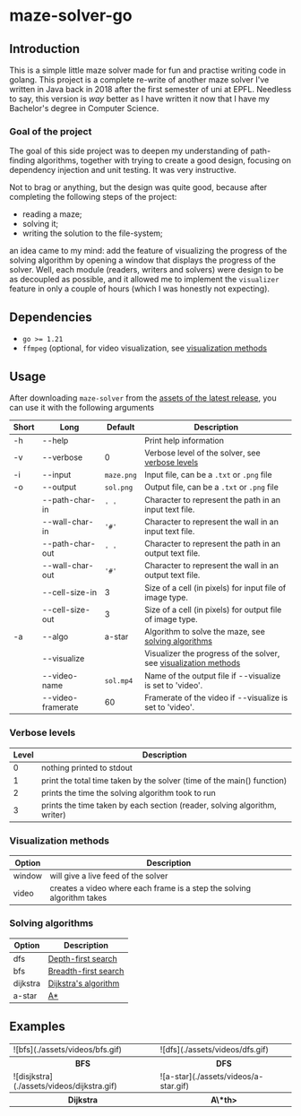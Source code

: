 # maze-solver-go

## Introduction

This is a simple little maze solver made for fun and practise writing code in
golang. This project is a complete re-write of another maze solver I've written
in Java back in 2018 after the first semester of uni at EPFL. Needless to say,
this version is _way_ better as I have written it now that I have my Bachelor's
degree in Computer Science.

### Goal of the project

The goal of this side project was to deepen my understanding of path-finding
algorithms, together with trying to create a good design, focusing on
dependency injection and unit testing. It was very instructive.

Not to brag or anything, but the design was quite good, because after
completing the following steps of the project:

- reading a maze;
- solving it;
- writing the solution to the file-system;

an idea came to my mind: add the feature of visualizing the progress of the
solving algorithm by opening a window that displays the progress of the solver.
Well, each module (readers, writers and solvers) were design to be as decoupled
as possible, and it allowed me to implement the `visualizer` feature in only a
couple of hours (which I was honestly not expecting).

## Dependencies

- `go >= 1.21`
- `ffmpeg` (optional, for video visualization, see [visualization methods](#visulazation-methods)

## Usage

After downloading `maze-solver` from the
[assets of the latest release](releases/latest "Latest release"), you can use
it with the following arguments

| Short | Long              | Default    | Description                                                                               |
| ----- | ----------------- | ---------- | ----------------------------------------------------------------------------------------- |
| -h    | --help            |            | Print help information                                                                    |
| -v    | --verbose         | 0          | Verbose level of the solver, see [verbose levels](#verbose-levels)                        |
| -i    | --input           | `maze.png` | Input file, can be a `.txt` or `.png` file                                                |
| -o    | --output          | `sol.png`  | Output file, can be a `.txt` or `.png` file                                               |
|       | --path-char-in    | `' '`      | Character to represent the path in an input text file.                                    |
|       | --wall-char-in    | `'#'`      | Character to represent the wall in an input text file.                                    |
|       | --path-char-out   | `' '`      | Character to represent the path in an output text file.                                   |
|       | --wall-char-out   | `'#'`      | Character to represent the wall in an output text file.                                   |
|       | --cell-size-in    | 3          | Size of a cell (in pixels) for input file of image type.                                  |
|       | --cell-size-out   | 3          | Size of a cell (in pixels) for output file of image type.                                 |
| -a    | --algo            | a-star     | Algorithm to solve the maze, see [solving algorithms](#solving-algorithms)                |
|       | --visualize       |            | Visualizer the progress of the solver, see [visualization methods](#visulazation-methods) |
|       | --video-name      | `sol.mp4`  | Name of the output file if --visualize is set to 'video'.                                 |
|       | --video-framerate | 60         | Framerate of the video if --visualize is set to 'video'.                                  |

### Verbose levels

| Level | Description                                                               |
| ----- | ------------------------------------------------------------------------- |
| 0     | nothing printed to stdout                                                 |
| 1     | print the total time taken by the solver (time of the main() function)    |
| 2     | prints the time the solving algorithm took to run                         |
| 3     | prints the time taken by each section (reader, solving algorithm, writer) |

### Visualization methods

| Option | Description                                                            |
| ------ | ---------------------------------------------------------------------- |
| window | will give a live feed of the solver                                    |
| video  | creates a video where each frame is a step the solving algorithm takes |

### Solving algorithms

| Option   | Description                                                                                                    |
| -------- | -------------------------------------------------------------------------------------------------------------- |
| dfs      | [Depth-first search](https://en.wikipedia.org/wiki/Depth-first_search "Wikipedia: Depth-first search")         |
| bfs      | [Breadth-first search](https://en.wikipedia.org/wiki/Breadth-first_search "Wikipedia: Breadth-first search")   |
| dijkstra | [Dijkstra's algorithm](https://en.wikipedia.org/wiki/Dijkstra%27s_algorithm "Wikipedia: Dijkstra's algorithm") |
| a-star   | [A\*](https://en.wikipedia.org/wiki/A*_search_algorithm "Wikipedia: A* search algorithm")                      |

## Examples

<table>
    <tr>
        <td>![bfs](./assets/videos/bfs.gif)</td>
        <td>![dfs](./assets/videos/dfs.gif)</td>
    </tr>
    <tr>
        <th>BFS</th>
        <th>DFS</th>
    </tr>
    <tr>
        <td>![disjkstra](./assets/videos/dijkstra.gif)</td>
        <td>![a-star](./assets/videos/a-star.gif)</td>
    </tr>
    <tr>
        <th>Dijkstra</th>
        <th>A\*th></th>
    </tr>
</table>
